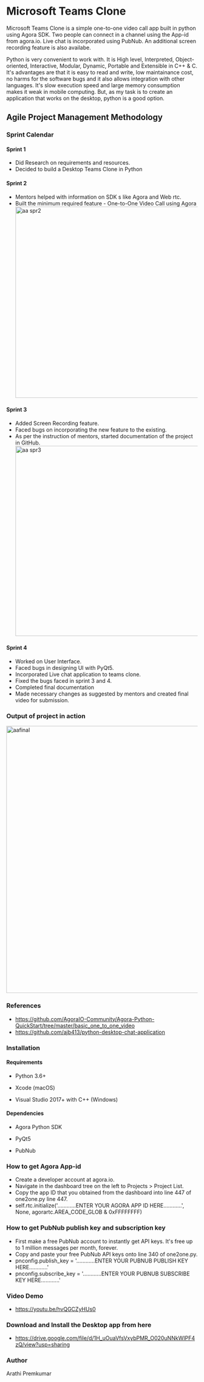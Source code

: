 # Microsoft Teams Clone
Microsoft Teams Clone is a simple one-to-one video call app  built in python using Agora SDK. 
Two people can connect in a channel using the App-id from agora.io. Live chat is incorporated using PubNub. An additional screen recording feature is also availabe.

Python is very convenient to work with. It is High level, Interpreted, Object-oriented, Interactive, Modular, Dynamic, Portable and Extensible in C++ & C.
It's advantages are that it is easy to read and write, low maintainance cost, no harms for the software bugs  and it also allows integration with other languages.
It's slow execution speed and large memory consumption makes it weak in mobile computing. But, as my task is to create an application that works on the desktop, python is a good option.

## Agile Project Management Methodology

### Sprint Calendar

#### Sprint 1
* Did Research on requirements and resources.
* Decided to build a Desktop Teams Clone in Python

#### Sprint 2
* Mentors helped with information on SDK s like Agora and Web rtc.
* Built the minimum required feature - One-to-One Video Call using Agora
  <img width="502" alt="aa spr2" src="https://user-images.githubusercontent.com/57580997/125255633-44081500-e319-11eb-8b7b-1e2713c5c1bd.png">

#### Sprint 3
* Added Screen Recording feature.
* Faced bugs on incorporating the new feature to the existing.
* As per the instruction of mentors, started documentation of the project in GitHub.
  <img width="499" alt="aa spr3" src="https://user-images.githubusercontent.com/57580997/125255724-5a15d580-e319-11eb-9ca0-d73f70c45ea5.png">

#### Sprint 4
* Worked on User Interface.
* Faced bugs in designing UI with PyQt5.
* Incorporated Live chat application to teams clone.
* Fixed the bugs faced in sprint 3 and 4.
* Completed final documentation
* Made necessary changes as suggested by mentors and created final video for submission.

### Output of project in action
  <img width="701" alt="aafinal" src="https://user-images.githubusercontent.com/57580997/125255776-68fc8800-e319-11eb-8031-fa0a862a7c15.png">


### References
* https://github.com/AgoraIO-Community/Agora-Python-QuickStart/tree/master/basic_one_to_one_video
* https://github.com/ajb413/python-desktop-chat-application

### Installation

#### Requirements
* Python 3.6+

* Xcode (macOS)

* Visual Studio 2017+ with C++ (Windows)

#### Dependencies
* Agora Python SDK

* PyQt5

* PubNub

### How to get Agora App-id
* Create a developer account at agora.io.
* Navigate in the dashboard tree on the left to Projects > Project List.
* Copy the app ID that you obtained from the dashboard into  line 447 of one2one.py line 447. 
* self.rtc.initialize('............ENTER YOUR AGORA APP ID HERE............', None, agorartc.AREA_CODE_GLOB & 0xFFFFFFFF)

### How to get PubNub publish key and subscription key
* First make a free PubNub account to instantly get API keys. It's free up to 1 million messages per month, forever.
* Copy and paste your free PubNub API keys onto line 340 of one2one.py.
* pnconfig.publish_key = '............ENTER YOUR PUBNUB PUBLISH KEY HERE............'
* pnconfig.subscribe_key = '............ENTER YOUR PUBNUB SUBSCRIBE KEY HERE............'

### Video Demo
* https://youtu.be/hvQGCZyHUs0

### Download and Install the Desktop app from here
* https://drive.google.com/file/d/1H_uOuaVfsVxybPMR_O020uNNkWIPF4zQ/view?usp=sharing

### Author

Arathi Premkumar
